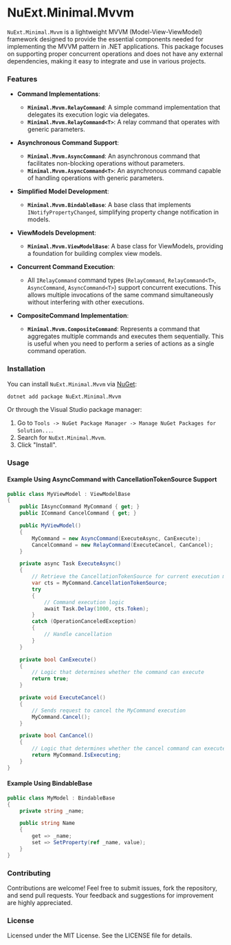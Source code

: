 # NuExt.Minimal.Mvvm

`NuExt.Minimal.Mvvm` is a lightweight MVVM (Model-View-ViewModel) framework designed to provide the essential components needed for implementing the MVVM pattern in .NET applications. This package focuses on supporting proper concurrent operations and does not have any external dependencies, making it easy to integrate and use in various projects.

### Features

- **Command Implementations**:
  - **`Minimal.Mvvm.RelayCommand`**: A simple command implementation that delegates its execution logic via delegates.
  - **`Minimal.Mvvm.RelayCommand<T>`**: A relay command that operates with generic parameters.

- **Asynchronous Command Support**:
  - **`Minimal.Mvvm.AsyncCommand`**: An asynchronous command that facilitates non-blocking operations without parameters.
  - **`Minimal.Mvvm.AsyncCommand<T>`**: An asynchronous command capable of handling operations with generic parameters.

- **Simplified Model Development**:
  - **`Minimal.Mvvm.BindableBase`**: A base class that implements `INotifyPropertyChanged`, simplifying property change notification in models.

- **ViewModels Development**:
  - **`Minimal.Mvvm.ViewModelBase`**: A base class for ViewModels, providing a foundation for building complex view models.

- **Concurrent Command Execution**:
  - All `IRelayCommand` command types (`RelayCommand`, `RelayCommand<T>`, `AsyncCommand`, `AsyncCommand<T>`) support concurrent executions. This allows multiple invocations of the same command simultaneously without interfering with other executions.

- **CompositeCommand Implementation**:
  - **`Minimal.Mvvm.CompositeCommand`**: Represents a command that aggregates multiple commands and executes them sequentially. This is useful when you need to perform a series of actions as a single command operation.

### Installation

You can install `NuExt.Minimal.Mvvm` via [NuGet](https://www.nuget.org/):

```sh
dotnet add package NuExt.Minimal.Mvvm
```

Or through the Visual Studio package manager:

1. Go to `Tools -> NuGet Package Manager -> Manage NuGet Packages for Solution...`.
2. Search for `NuExt.Minimal.Mvvm`.
3. Click "Install".

### Usage

#### Example Using AsyncCommand with CancellationTokenSource Support

```csharp
public class MyViewModel : ViewModelBase
{
    public IAsyncCommand MyCommand { get; }
    public ICommand CancelCommand { get; }

    public MyViewModel()
    {
        MyCommand = new AsyncCommand(ExecuteAsync, CanExecute);
        CancelCommand = new RelayCommand(ExecuteCancel, CanCancel);
    }

    private async Task ExecuteAsync()
    {
        // Retrieve the CancellationTokenSource for current execution method instance
        var cts = MyCommand.CancellationTokenSource;
        try
        {
            // Command execution logic
            await Task.Delay(1000, cts.Token);
        }
        catch (OperationCanceledException)
        {
            // Handle cancellation
        }
    }

    private bool CanExecute()
    {
        // Logic that determines whether the command can execute
        return true;
    }

    private void ExecuteCancel()
    {
        // Sends request to cancel the MyCommand execution
        MyCommand.Cancel();
    }

    private bool CanCancel()
    {
        // Logic that determines whether the cancel command can execute
        return MyCommand.IsExecuting;
    }
}
```

#### Example Using BindableBase

```csharp
public class MyModel : BindableBase
{
    private string _name;

    public string Name
    {
        get => _name;
        set => SetProperty(ref _name, value);
    }
}
```

### Contributing

Contributions are welcome! Feel free to submit issues, fork the repository, and send pull requests. Your feedback and suggestions for improvement are highly appreciated.

### License

Licensed under the MIT License. See the LICENSE file for details.